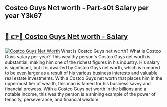 ## Costco Guys N𝚎t w𝚘rth - Part-s0t S𝚊lary per year Y3k67

# <h2><a href="http://gc0gd06.nevu.top/?p=Costco+Guys">🔗 👉🔴 Costco Guys N𝚎t w𝚘rth - S𝚊lary</a></h2>

[![Costco Guys N𝚎t W𝚘rth](https://i.imgur.com/Oavwk0R.jpeg)](http://gc0gd06.nevu.top/?p=Costco+Guys)
What is Costco Guys n𝚎t w𝚘rth? What is Costco Guys s𝚊lary per year?
This wealthy person's Costco Guys net worth is substantial, making him one of the richest figures in his industry. His salary is significant, but it is dwarfed by Costco Guys net worth, which is rumored to be even larger as a result of his various business interests and valuable real estate investments. With a Costco Guys net worth that places him in the uppermost tier of wealth, this man is famed for his business savvy and financial prowess. With a Costco Guys net worth in the billions and a notable income, this wealthy person is a shining example of the power of tenacity, perseverance, and financial wisdom.
